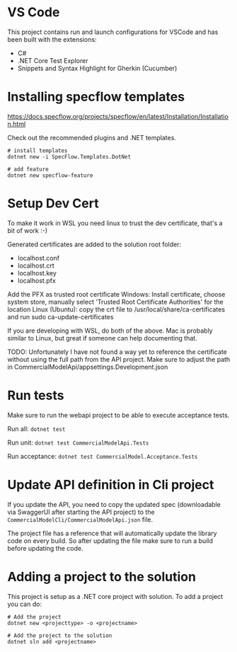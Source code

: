 # VS Code
This project contains run and launch configurations for VSCode and has been built with the extensions:
- C#
- .NET Core Test Explorer
- Snippets and Syntax Highlight for Gherkin (Cucumber)

# Installing specflow templates
https://docs.specflow.org/projects/specflow/en/latest/Installation/Installation.html

Check out the recommended plugins and .NET templates.
```
# install templates
dotnet new -i SpecFlow.Templates.DotNet

# add feature
dotnet new specflow-feature
```

# Setup Dev Cert
To make it work in WSL you need linux to trust the dev certificate, that's a bit of work :-)

Generated certificates are added to the solution root folder:
- localhost.conf
- localhost.crt
- localhost.key
- localhost.pfx

Add the PFX as trusted root certificate
Windows: Install certificate, choose system store, manually select 'Trusted Root Certificate Authorities' for the location
Linux (Ubuntu): copy the crt file to /usr/local/share/ca-certificates and run sudo ca-update-certificates

If you are developing with WSL, do both of the above. Mac is probably similar to Linux, but great if someone can help documenting that.

TODO: Unfortunately I have not found a way yet to reference the certificate without using the full path from the API project. Make sure to adjust the path in CommercialModelApi/appsettings.Development.json

# Run tests
Make sure to run the webapi project to be able to execute acceptance tests.

Run all:
```dotnet test```

Run unit:
```dotnet test CommercialModelApi.Tests```

Run acceptance:
```dotnet test CommercialModel.Acceptance.Tests```

# Update API definition in Cli project
If you update the API, you need to copy the updated spec (downloadable via SwaggerUI after starting the API project) to the `CommercialModelCli/CommercialModelApi.json` file. 

The project file has a reference that will automatically update the library code on every build. So after updating the file make sure to run a build before updating the code.

# Adding a project to the solution
This project is setup as a .NET core project with solution. To add a project you can do:

```
# Add the project
dotnet new <projecttype> -o <projectname>

# Add the project to the solution
dotnet sln add <projectname>
```